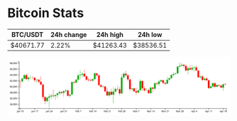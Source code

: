 # Bitcoin Stats

BTC/USDT|24h change|24h high|24h low|
|---|---|---|---|
|$40671.77|2.22%|$41263.43|$38536.51|

<img src="./chart.svg">
